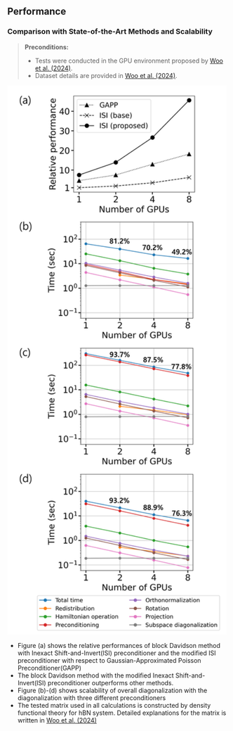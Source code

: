 ## Performance

### Comparison with State-of-the-Art Methods and Scalability 

> **Preconditions:**
> * Tests were conducted in the GPU environment proposed by [Woo et al. (2024)](https://doi.org/10.1021/acs.jctc.4c00721).
> * Dataset details are provided in [Woo et al. (2024)](https://doi.org/10.1021/acs.jctc.4c00721).

<img src="./Figure5.png" alt="Comparison with existing methods" width="500"/>

* Figure (a) shows the relative performances of block Davidson method with Inexact Shift-and-Invert(ISI) preconditioner and the modified ISI preconditioner with respect to Gaussian-Approximated Poisson Preconditioner(GAPP)
* The block Davidson method with the modified Inexact Shift-and-Invert(ISI) preconditioner outperforms other methods. 
* Figure (b)-(d) shows scalability of overall diagonalization with the diagonalization with three different preconditioners 
* The tested matrix used in all calculations is constructed by density functional theory for hBN system. Detailed explanations for the matrix is written in [Woo et al. (2024)](https://doi.org/10.1021/acs.jctc.4c00721)